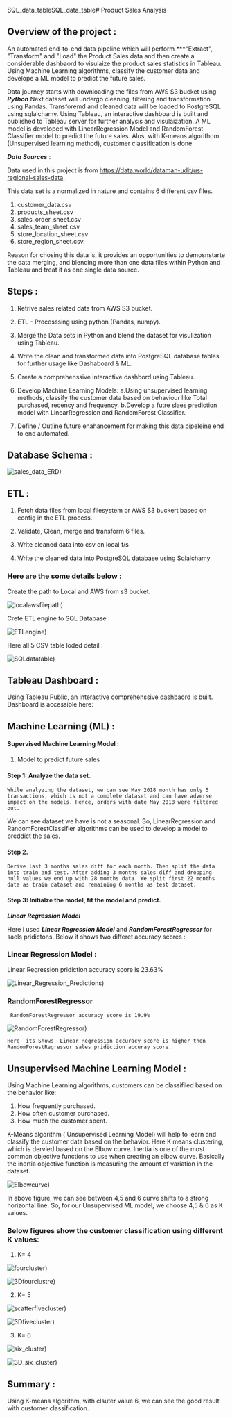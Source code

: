 SQL_data_tableSQL_data_table# Product Sales Analysis

## Overview of the project :

 An automated end-to-end data pipeline which will perform ***"Extract", "Transform" and "Load" the Product Sales data and then create a considerable dashbaord to visulaize the product sales statistics in Tableau. Using Machine Learning algorithms, classify the customer data and develope a ML model to predict the future sales.

 Data journey starts with downloading the files from AWS S3 bucket using ***Python*** Next dataset will undergo cleaning, filtering and transformation using Pandas. Transforemd and cleaned data will be loaded to PostgreSQL using sqlalchamy. Using Tableau, an interactive dashboard is built and published to Tableau server for further analysis and visulaization.
 A ML model is developed with LinearRegression Model and RandomForest Classifier model to predict the future sales. Alos, with K-means algorithom (Unsupervised learning method), customer classification is done.


***Data Sources*** : 

Data used in this project is from  https://data.world/dataman-udit/us-regional-sales-data.

This data set is a normalized in nature and contains 6 different csv files.

1. customer_data.csv
2. products_sheet.csv
3. sales_order_sheet.csv
4. sales_team_sheet.csv
5. store_location_sheet.csv
6. store_region_sheet.csv.

Reason for chosing this data is, it provides an opportunities to demosnstarte the data merging, and blending more than one data files within Python and Tableau and treat it as one single data source. 


## Steps :


1. Retrive sales related data from AWS S3 bucket. 

2. ETL - Processsing using python (Pandas, numpy).

3. Merge the Data sets in Python and blend the dataset for visulization using  Tableau.

4. Write the clean and transformed data into PostgreSQL database tables for further usage like Dashaboard & ML.

5. Create a comprehenssive  interactive dashbord using Tableau.

6. Develop Machine Learning Models:
   a.Using unsupervised learning methods, classify the customer data based on behaviour like Total purchased, recency and frequency.
   b.Develop a futre slaes prediction model with LinearRegression and RandomForest Classifier.

7. Define / Outline future enahancement for making this data pipeleine end to end automated.
 


 ## Database Schema :
 
 ![sales_data_ERD)](/Resources/sales_data_ERD.png) 

## ETL :

1. Fetch data files from local filesystem or AWS S3 buckert based on config in the ETL process.


2. Validate, Clean, merge and transform 6 files.

3. Write cleaned data into csv on local f/s

4. Write the cleaned data into PostgreSQL database using Sqlalchamy

### Here are the some details below :

  Create the path to Local and AWS from s3 bucket.

 ![localawsfilepath)](/Resources/local_aws_filepath.png) 

 Crete ETL engine to SQL Database :

 ![ETLengine)](/ETL_engine.png) 

 Here all 5 CSV table loded detail :

 ![SQLdatatable)](/Resources/SQL_data_table.png) 


## Tableau Dashboard :

Using Tableau Public, an interactive comprehenssive dashbaord is built. Dashboard is accessible here: <In progress>


## Machine Learning (ML) :

#### Supervised Machine Learning Model :

1. Model to predict future sales

#### Step 1: Analyze the data set.
	While analyzing the dataset, we can see May 2018 month has only 5 transactions, which is not a complete dataset and can have adverse impact on the models. Hence, orders with date May 2018 were filtered out.
We can see dataset we have is not a seasonal. So, LinearRegression and RandomForestClassifier algorithms can be used to develop a model to preddict the sales.
#### Step 2.
	Derive last 3 months sales diff for each month. Then split the data into train and test. After adding 3 months sales diff and dropping null values we end up with 28 momths data. We split first 22 months data as train dataset and remaining 6 months as test dataset.

#### Step 3: Initialze the model, fit the model and predict.

 ***Linear Regression Model***


 Here i used ***Linear Regression Model*** and ***RandomForestRegressor*** for saels pridictons.
 Below it shows two differet accuracy scores :
 
 ### Linear Regression Model :
 
  Linear Regression pridiction accuracy score is 23.63%

 ![Linear_Regression_Predictions)](/Resources/Linear_Regression_Predictions.png) 
 
 ### RandomForestRegressor 
     RandomForestRegressor accuracy score is 19.9% 
     
 ![RandomForestRegressor)](/Resources/RandomForestRegressor.png) 
 
    Here  its Shows  Linear Regression accuracy score is higher then RandomForestRegressor sales pridiction accuray score. 

## Unsupervised Machine Learning Model :

Using Machine Learning algorithms, customers can be classifiled based on the behavior like:
  1. How frequently purchased.
  2. How often customer purchased.
  3. How much the customer spent.

K-Means algorithm ( Unsupervised Learning Model) will help to learn and classify the customer data based on the behavior. Here K means clustering, which is dervied based on the Elbow curve. 
Inertia is one of the most common objective functions to use when creating an elbow curve. Basically the inertia objective function is measuring the amount of variation in the dataset. 

![Elbowcurve)](/Resources/Elbow_curve.png) 

In above figure, we can see between 4,5 and 6 curve shifts to a strong horizontal line. So, for our Unsupervised ML model, we choose 4,5 & 6 as K values.

### Below figures show the customer classification using different K values:

1. K= 4

![fourcluster)](/Resources/four_cluster.png) 

![3Dfourclustre)](/Resources/3D_four_clustre.png) 

2. K= 5

![scatterfivecluster)](/Resources/scatter_five_cluster.png) 

![3Dfivecluster)](/Resources/3D_five_cluster.png) 

3.  K= 6

![six_cluster)](/Resources/six_cluster.png) 

![3D_six_cluster)](/Resources/3D_six_cluster.png) 


## Summary : 

Using K-means algorithm, with clsuter value  6, we can see the good result with customer classification.  

 
